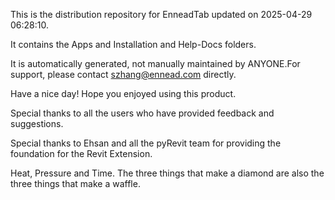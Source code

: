 This is the distribution repository for EnneadTab updated on 2025-04-29 06:28:10.

It contains the Apps and Installation and Help-Docs folders.

It is automatically generated, not manually maintained by ANYONE.For support, please contact szhang@ennead.com directly.

Have a nice day! Hope you enjoyed using this product.

Special thanks to all the users who have provided feedback and suggestions.

Special thanks to Ehsan and all the pyRevit team for providing the foundation for the Revit Extension.






Heat, Pressure and Time. The three things that make a diamond are also the three things that make a waffle.